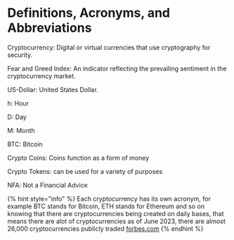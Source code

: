 # Definitions, Acronyms, and Abbreviations

Cryptocurrency: Digital or virtual currencies that use cryptography for security.&#x20;

Fear and Greed Index: An indicator reflecting the prevailing sentiment in the cryptocurrency market.&#x20;

US-Dollar: United States Dollar.

h: Hour

D: Day

M: Month

BTC: Bitcoin

Crypto Coins: Coins function as a form of money

Crypto Tokens: can be used for a variety of purposes

NFA: Not a Financial Advice

{% hint style="info" %}
Each cryptocurrency has its own acronym, for example BTC stands for Bitcoin, ETH stands for Ethereum and so on knowing that there are cryptocurrencies being created on daily bases, that means there are alot of cryptocurrencies as of June 2023, there are almost 26,000 cryptocurrencies publicly traded [forbes.com](https://www.forbes.com/advisor/au/investing/cryptocurrency/different-types-of-cryptocurrencies-explained/)
{% endhint %}

